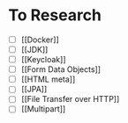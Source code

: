 # To Research
- [ ] [[Docker]]
- [ ] [[JDK]]
- [ ] [[Keycloak]]
- [ ] [[Form Data Objects]]
- [ ] [[HTML meta]]
- [ ] [[JPA]]
- [ ] [[File Transfer over HTTP]]
- [ ] [[Multipart]]
